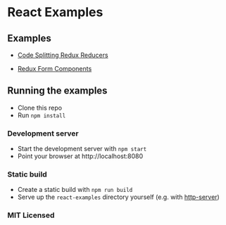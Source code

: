 # React Examples

## Examples

* [Code Splitting Redux Reducers](https://github.com/insin/react-examples/tree/master/code-splitting-redux-reducers)

* [Redux Form Components](https://github.com/insin/react-examples/tree/master/redux-form-components)

## Running the examples

* Clone this repo
* Run `npm install`

### Development server

* Start the development server with `npm start`
* Point your browser at http://localhost:8080

### Static build

* Create a static build with  `npm run build`
* Serve up the `react-examples` directory yourself (e.g. with [http-server](https://github.com/indexzero/http-server))

### MIT Licensed
